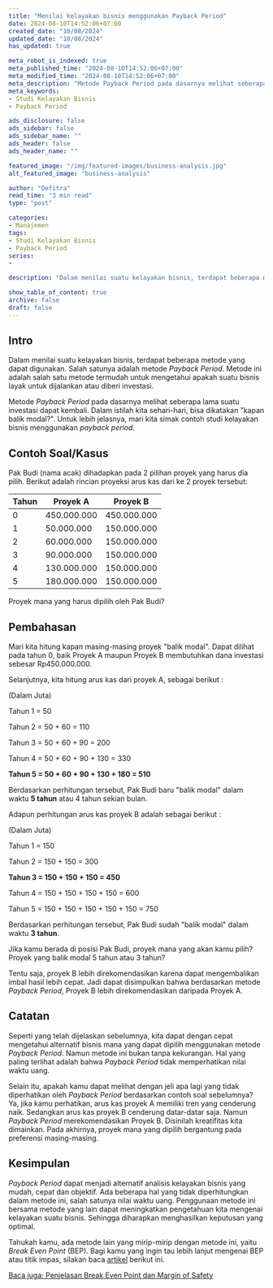 ```yaml
---
title: "Menilai kelayakan bisnis menggunakan Payback Period"
date: 2024-08-10T14:52:06+07:00
created_date: "10/08/2024"
updated_date: "10/08/2024"
has_updated: true

meta_robot_is_indexed: true
meta_published_time: "2024-08-10T14:52:06+07:00"
meta_modified_time: "2024-08-10T14:52:06+07:00"
meta_description: "Metode Payback Period pada dasarnya melihat seberapa lama suatu investasi dapat kembali."
meta_keywords:
- Studi Kelayakan Bisnis
- Payback Period

ads_disclosure: false
ads_sidebar: false
ads_sidebar_name: ""
ads_header: false
ads_header_name: ""

featured_image: "/img/featured-images/business-analysis.jpg"
alt_featured_image: "business-analysis"

author: "Defitra"
read_time: "3 min read"
type: "post"

categories:
- Manajemen
tags:
- Studi Kelayakan Bisnis
- Payback Period
series:
-

description: "Dalam menilai suatu kelayakan bisnis, terdapat beberapa metode yang dapat digunakan. Salah satunya adalah metode Payback Period. Metode ini adalah salah satu metode termudah untuk mengetahui apakah suatu bisnis layak untuk dijalankan atau diberi investasi"

show_table_of_content: true
archive: false
draft: false
---
```


## Intro

Dalam menilai suatu kelayakan bisnis, terdapat beberapa metode yang dapat digunakan. Salah satunya adalah metode *Payback Period*. Metode ini adalah salah satu metode termudah untuk mengetahui apakah suatu bisnis layak untuk dijalankan atau diberi investasi.

Metode *Payback Period* pada dasarnya melihat seberapa lama suatu investasi dapat kembali. Dalam istilah kita sehari-hari, bisa dikatakan "kapan balik modal?". Untuk lebih jelasnya, mari kita simak contoh studi kelayakan bisnis menggunakan *payback period*.

## Contoh Soal/Kasus

Pak Budi (nama acak) dihadapkan pada 2 pilihan proyek yang harus dia pilih. Berikut adalah rincian proyeksi arus kas dari ke 2 proyek tersebut:

|Tahun|Proyek A|Proyek B|
|-------|----------|----------|
|0|450.000.000|450.000.000|
|1|50.000.000|150.000.000|
|2|60.000.000|150.000.000|
|3|90.000.000|150.000.000|
|4|130.000.000|150.000.000|
|5|180.000.000|150.000.000|


Proyek mana yang harus dipilih oleh Pak Budi?


## Pembahasan
Mari kita hitung kapan masing-masing proyek "balik modal". Dapat dilihat pada tahun 0, baik Proyek A maupun Proyek B membutuhkan dana investasi sebesar Rp450.000.000.

Selanjutnya, kita hitung arus kas dari proyek A, sebagai berikut :

(Dalam Juta)

Tahun 1 = 50

Tahun 2 = 50 + 60 = 110

Tahun 3 = 50 + 60 + 90 = 200

Tahun 4 = 50 + 60 + 90 + 130 = 330

**Tahun 5 = 50 + 60 + 90 + 130 + 180 = 510**

Berdasarkan perhitungan tersebut, Pak Budi baru "balik modal" dalam waktu **5 tahun** atau 4 tahun sekian bulan.

Adapun perhitungan arus kas proyek B adalah sebagai berikut :

(Dalam Juta)

Tahun 1 = 150

Tahun 2 = 150 + 150 = 300

**Tahun 3 = 150 + 150 + 150 = 450**

Tahun 4 = 150 + 150 + 150 + 150 = 600

Tahun 5 = 150 + 150 + 150 + 150 + 150 = 750

Berdasarkan perhitungan tersebut, Pak Budi sudah "balik modal" dalam waktu **3 tahun**.

Jika kamu berada di posisi Pak Budi, proyek mana yang akan kamu pilih? Proyek yang balik modal 5 tahun atau 3 tahun?

Tentu saja, proyek B lebih direkomendasikan karena dapat mengembalikan imbal hasil lebih cepat. Jadi dapat disimpulkan bahwa berdasarkan metode *Payback Period*, Proyek B lebih direkomendasikan daripada Proyek A.

## Catatan
Seperti yang telah dijelaskan sebelumnya, kita dapat dengan cepat mengetahui alternatif bisnis mana yang dapat dipilih menggunakan metode *Payback Period*. Namun metode ini bukan tanpa kekurangan. Hal yang paling terlihat adalah bahwa *Payback Period* tidak memperhatikan nilai waktu uang.

Selain itu, apakah kamu dapat melihat dengan jeli apa lagi yang tidak diperhatikan oleh *Payback Period* berdasarkan contoh soal sebelumnya? Ya, jika kamu perhatikan, arus kas proyek A memiliki tren yang cenderung naik. Sedangkan arus kas proyek B cenderung datar-datar saja. Namun *Payback Period* merekomendasikan Proyek B. Disinilah kreatifitas kita dimainkan. Pada akhirnya, proyek mana yang dipilih bergantung pada preferensi masing-masing.

## Kesimpulan
*Payback Period* dapat menjadi alternatif analisis kelayakan bisnis yang mudah, cepat dan objektif. Ada beberapa hal yang tidak diperhitungkan dalam metode ini, salah satunya nilai waktu uang. Penggunaan metode ini bersama metode yang lain dapat meningkatkan pengetahuan kita mengenai kelayakan suatu bisnis. Sehingga diharapkan menghasilkan keputusan yang optimal.

Tahukah kamu, ada metode lain yang mirip-mirip dengan metode ini, yaitu *Break Even Point* (BEP). Bagi kamu yang ingin tau lebih lanjut mengenai BEP atau titik impas, silakan baca [artikel](/penjelasan-break-even-point-dan-margin-of-safety/) berikut ini.

[Baca juga: Penjelasan Break Even Point dan Margin of Safety](/penjelasan-break-even-point-dan-margin-of-safety/)
